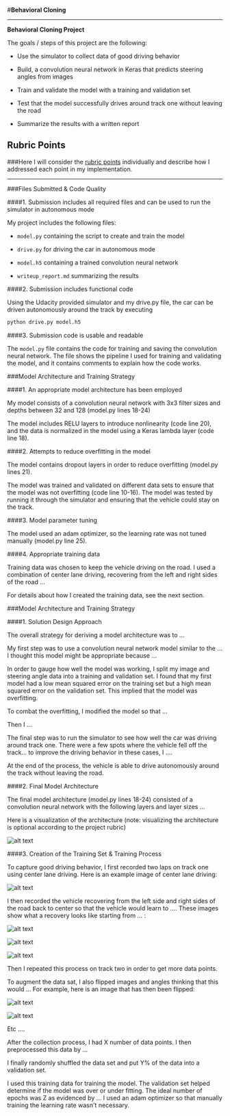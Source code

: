 ﻿#**Behavioral Cloning** 


---

**Behavioral Cloning Project**

The goals / steps of this project are the following:

* Use the simulator to collect data of good driving behavior

* Build, a convolution neural network in Keras that predicts steering angles from images

* Train and validate the model with a training and validation set

* Test that the model successfully drives around track one without leaving the road

* Summarize the results with a written report


[//]: # (Image References)

[image1]: ./examples/placeholder.png "Model Visualization"

[image2]: ./examples/placeholder.png "Grayscaling"

[image3]: ./examples/placeholder_small.png "Recovery Image"

[image4]: ./examples/placeholder_small.png "Recovery Image"

[image5]: ./examples/placeholder_small.png "Recovery Image"

[image6]: ./examples/placeholder_small.png "Normal Image"

[image7]: ./examples/placeholder_small.png "Flipped Image"




## Rubric Points

###Here I will consider the [rubric points](https://review.udacity.com/#!/rubrics/432/view) individually and describe how I addressed each point in my implementation.  

---

###Files Submitted & Code Quality




####1. Submission includes all required files and can be used to run the simulator in autonomous mode


My project includes the following files:

* ```model.py``` containing the script to create and train the model

* ```drive.py``` for driving the car in autonomous mode

* ```model.h5``` containing a trained convolution neural network 

* ```writeup_report.md``` summarizing the results


####2. Submission includes functional code

Using the Udacity provided simulator and my drive.py file, the car can be driven autonomously around the track by executing 

```sh
python drive.py model.h5
```




####3. Submission code is usable and readable

The ```model.py``` file contains the code for training and saving the convolution neural network. The file shows the pipeline I used for training and validating the model, and it contains comments to explain how the code works.


###Model Architecture and Training Strategy

####1. An appropriate model architecture has been employed

My model consists of a convolution neural network with 3x3 filter sizes and depths between 32 and 128 (model.py lines 18-24) 

The model includes RELU layers to introduce nonlinearity (code line 20), and the data is normalized in the model using a Keras lambda layer (code line 18). 

####2. Attempts to reduce overfitting in the model

The model contains dropout layers in order to reduce overfitting (model.py lines 21). 

The model was trained and validated on different data sets to ensure that the model was not overfitting (code line 10-16). The model was tested by running it through the simulator and ensuring that the vehicle could stay on the track.

####3. Model parameter tuning

The model used an adam optimizer, so the learning rate was not tuned manually (model.py line 25).

####4. Appropriate training data

Training data was chosen to keep the vehicle driving on the road. I used a combination of center lane driving, recovering from the left and right sides of the road ... 

For details about how I created the training data, see the next section. 

###Model Architecture and Training Strategy

####1. Solution Design Approach

The overall strategy for deriving a model architecture was to ...

My first step was to use a convolution neural network model similar to the ... I thought this model might be appropriate because ...

In order to gauge how well the model was working, I split my image and steering angle data into a training and validation set. I found that my first model had a low mean squared error on the training set but a high mean squared error on the validation set. This implied that the model was overfitting. 

To combat the overfitting, I modified the model so that ...

Then I ... 

The final step was to run the simulator to see how well the car was driving around track one. There were a few spots where the vehicle fell off the track... to improve the driving behavior in these cases, I ....

At the end of the process, the vehicle is able to drive autonomously around the track without leaving the road.

####2. Final Model Architecture

The final model architecture (model.py lines 18-24) consisted of a convolution neural network with the following layers and layer sizes ...

Here is a visualization of the architecture (note: visualizing the architecture is optional according to the project rubric)

![alt text][image1]

####3. Creation of the Training Set & Training Process

To capture good driving behavior, I first recorded two laps on track one using center lane driving. Here is an example image of center lane driving:

![alt text][image2]

I then recorded the vehicle recovering from the left side and right sides of the road back to center so that the vehicle would learn to .... These images show what a recovery looks like starting from ... :

![alt text][image3]

![alt text][image4]

![alt text][image5]

Then I repeated this process on track two in order to get more data points.

To augment the data sat, I also flipped images and angles thinking that this would ... For example, here is an image that has then been flipped:

![alt text][image6]

![alt text][image7]

Etc ....

After the collection process, I had X number of data points. I then preprocessed this data by ...


I finally randomly shuffled the data set and put Y% of the data into a validation set. 


I used this training data for training the model. The validation set helped determine if the model was over or under fitting. The ideal number of epochs was Z as evidenced by ... I used an adam optimizer so that manually training the learning rate wasn't necessary.